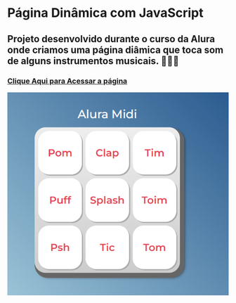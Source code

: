 # Página Dinâmica com JavaScript

## Projeto desenvolvido durante o curso da Alura onde criamos uma página diâmica que toca som de alguns instrumentos musicais. 👩🏽‍💻

### [Clique Aqui para Acessar a página](https://letsle.github.io/JavaScript-para-Web/)

![preview](./images/projeto.png)
